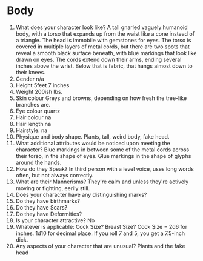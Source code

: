 # Body

1. What does your character look like? A tall gnarled vaguely humanoid body, with a torso that expands up from the waist like a cone instead of a triangle. The head is immobile with gemstones for eyes. The torso is covered in multiple layers of metal cords, but there are two spots that reveal a smooth black surface beneath, with blue markings that look like drawn on eyes. The cords extend down their arms, ending several inches above the wrist. Below that is fabric, that hangs almost down to their knees. 
2. Gender n/a
3. Height 5feet 7 inches
4. Weight 200ish lbs. 
5. Skin colour Greys and browns, depending on how fresh the tree-like branches are.
6. Eye colour quartz
7. Hair colour na
8. Hair length na
9. Hairstyle. na 
10. Physique and body shape. Plants, tall, weird body, fake head. 
11. What additional attributes would be noticed upon meeting the character? Blue markings in between some of the metal cords across their torso, in the shape of eyes. Glue markings in the shape of glyphs around the hands. 
12. How do they Speak? In third person with a level voice, uses long words often, but not always correctly. 
13. What are their Mannerisms? They're calm and unless they're actively moving or fighting, eerily still. 
14. Does your character have any distinguishing marks? 
15. Do they have birthmarks?
16. Do they have Scars?
17. Do they have Deformities?
18. Is your character attractive? No
19. Whatever is applicable: Cock Size? Breast Size? Cock Size = 2d6 for inches. 1d10 for decimal place. If you roll 7 and 5, you get a 7.5-inch dick. 
20. Any aspects of your character that are unusual? Plants and the fake head 